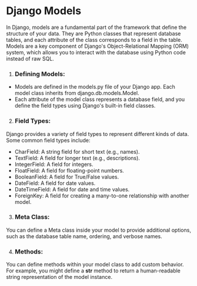 # Django Models
In Django, models are a fundamental part of the framework that define the structure of your data. They are Python classes that represent database tables, and each attribute of the class corresponds to a field in the table. Models are a key component of Django's Object-Relational Mapping (ORM) system, which allows you to interact with the database using Python code instead of raw SQL.

1. ### Defining Models:
* Models are defined in the models.py file of your Django app. Each model class inherits from django.db.models.Model.
* Each attribute of the model class represents a database field, and you define the field types using Django's built-in field classes.

2. ### Field Types:

Django provides a variety of field types to represent different kinds of data. Some common field types include:
* CharField: A string field for short text (e.g., names).
* TextField: A field for longer text (e.g., descriptions).
* IntegerField: A field for integers.
* FloatField: A field for floating-point numbers.
* BooleanField: A field for True/False values.
* DateField: A field for date values.
* DateTimeField: A field for date and time values.
* ForeignKey: A field for creating a many-to-one relationship with another model.

3. ### Meta Class:

You can define a Meta class inside your model to provide additional options, such as the database table name, ordering, and verbose names.

4. ### Methods:

You can define methods within your model class to add custom behavior. For example, you might define a __str__ method to return a human-readable string representation of the model instance.